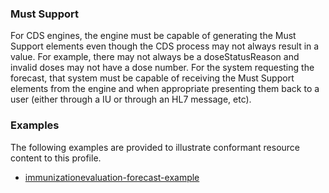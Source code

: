 <!-- Uncomment and update with links to example resource(s) -->
<h3>Must Support</h3>

<p>
For CDS engines, the engine must be capable of generating the Must Support elements even though the CDS process may not always result in a value. For example, there may not always be a doseStatusReason and invalid doses may not have a dose number. For the system requesting the forecast, that system must be capable of receiving the Must Support elements from the engine and when appropriate presenting them back to a user (either through a IU or through an HL7 message, etc). 
</p>

<h3>Examples</h3>

<p>
The following examples are provided to illustrate conformant resource content to this profile.
</p>

- [immunizationevaluation-forecast-example](ImmunizationEvaluation-immunizationevaluation-forecast-example.html)
